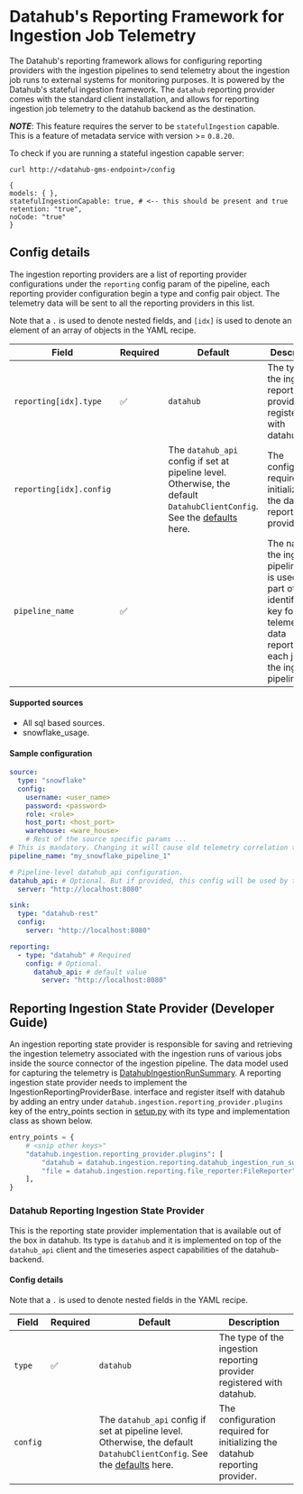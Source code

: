 # Datahub's Reporting Framework for Ingestion Job Telemetry

The Datahub's reporting framework allows for configuring reporting providers with the ingestion pipelines to send
telemetry about the ingestion job runs to external systems for monitoring purposes. It is powered by the Datahub's
stateful ingestion framework. The `datahub` reporting provider comes with the standard client installation,
and allows for reporting ingestion job telemetry to the datahub backend as the destination.

**_NOTE_**: This feature requires the server to be `statefulIngestion` capable.
This is a feature of metadata service with version >= `0.8.20`.

To check if you are running a stateful ingestion capable server:

```console
curl http://<datahub-gms-endpoint>/config

{
models: { },
statefulIngestionCapable: true, # <-- this should be present and true
retention: "true",
noCode: "true"
}
```

## Config details

The ingestion reporting providers are a list of reporting provider configurations under the `reporting` config
param of the pipeline, each reporting provider configuration begin a type and config pair object. The telemetry data will
be sent to all the reporting providers in this list.

Note that a `.` is used to denote nested fields, and `[idx]` is used to denote an element of an array of objects in the YAML recipe.

| Field                   | Required | Default                                                                                                                                                                                                                                        | Description                                                                                                                                              |
| ----------------------- | -------- | ---------------------------------------------------------------------------------------------------------------------------------------------------------------------------------------------------------------------------------------------- | -------------------------------------------------------------------------------------------------------------------------------------------------------- |
| `reporting[idx].type`   | ✅       | `datahub`                                                                                                                                                                                                                                      | The type of the ingestion reporting provider registered with datahub.                                                                                    |
| `reporting[idx].config` |          | The `datahub_api` config if set at pipeline level. Otherwise, the default `DatahubClientConfig`. See the [defaults](https://github.com/datahub-project/datahub/blob/master/metadata-ingestion/src/datahub/ingestion/graph/client.py#L19) here. | The configuration required for initializing the datahub reporting provider.                                                                              |
| `pipeline_name`         | ✅       |                                                                                                                                                                                                                                                | The name of the ingestion pipeline. This is used as a part of the identifying key for the telemetry data reported by each job in the ingestion pipeline. |

#### Supported sources

- All sql based sources.
- snowflake_usage.

#### Sample configuration

```yaml
source:
  type: "snowflake"
  config:
    username: <user_name>
    password: <password>
    role: <role>
    host_port: <host_port>
    warehouse: <ware_house>
    # Rest of the source specific params ...
# This is mandatory. Changing it will cause old telemetry correlation to be lost.
pipeline_name: "my_snowflake_pipeline_1"

# Pipeline-level datahub_api configuration.
datahub_api: # Optional. But if provided, this config will be used by the "datahub" ingestion state provider.
  server: "http://localhost:8080"

sink:
  type: "datahub-rest"
  config:
    server: "http://localhost:8080"

reporting:
  - type: "datahub" # Required
    config: # Optional.
      datahub_api: # default value
        server: "http://localhost:8080"
```

## Reporting Ingestion State Provider (Developer Guide)

An ingestion reporting state provider is responsible for saving and retrieving the ingestion telemetry
associated with the ingestion runs of various jobs inside the source connector of the ingestion pipeline.
The data model used for capturing the telemetry is [DatahubIngestionRunSummary](https://github.com/datahub-project/datahub/blob/master/metadata-models/src/main/pegasus/com/linkedin/datajob/datahub/DatahubIngestionRunSummary.pdl).
A reporting ingestion state provider needs to implement the IngestionReportingProviderBase.
interface and register itself with datahub by adding an entry under `datahub.ingestion.reporting_provider.plugins`
key of the entry_points section in [setup.py](https://github.com/datahub-project/datahub/blob/master/metadata-ingestion/setup.py)
with its type and implementation class as shown below.

```python
entry_points = {
    # <snip other keys>"
    "datahub.ingestion.reporting_provider.plugins": [
        "datahub = datahub.ingestion.reporting.datahub_ingestion_run_summary_provider:DatahubIngestionRunSummaryProvider",
        "file = datahub.ingestion.reporting.file_reporter:FileReporter",
    ],
}
```

### Datahub Reporting Ingestion State Provider

This is the reporting state provider implementation that is available out of the box in datahub. Its type is `datahub` and it is implemented on top
of the `datahub_api` client and the timeseries aspect capabilities of the datahub-backend.

#### Config details

Note that a `.` is used to denote nested fields in the YAML recipe.

| Field    | Required | Default                                                                                                                                                                                                                                        | Description                                                                 |
| -------- | -------- | ---------------------------------------------------------------------------------------------------------------------------------------------------------------------------------------------------------------------------------------------- | --------------------------------------------------------------------------- |
| `type`   | ✅       | `datahub`                                                                                                                                                                                                                                      | The type of the ingestion reporting provider registered with datahub.       |
| `config` |          | The `datahub_api` config if set at pipeline level. Otherwise, the default `DatahubClientConfig`. See the [defaults](https://github.com/datahub-project/datahub/blob/master/metadata-ingestion/src/datahub/ingestion/graph/client.py#L19) here. | The configuration required for initializing the datahub reporting provider. |
